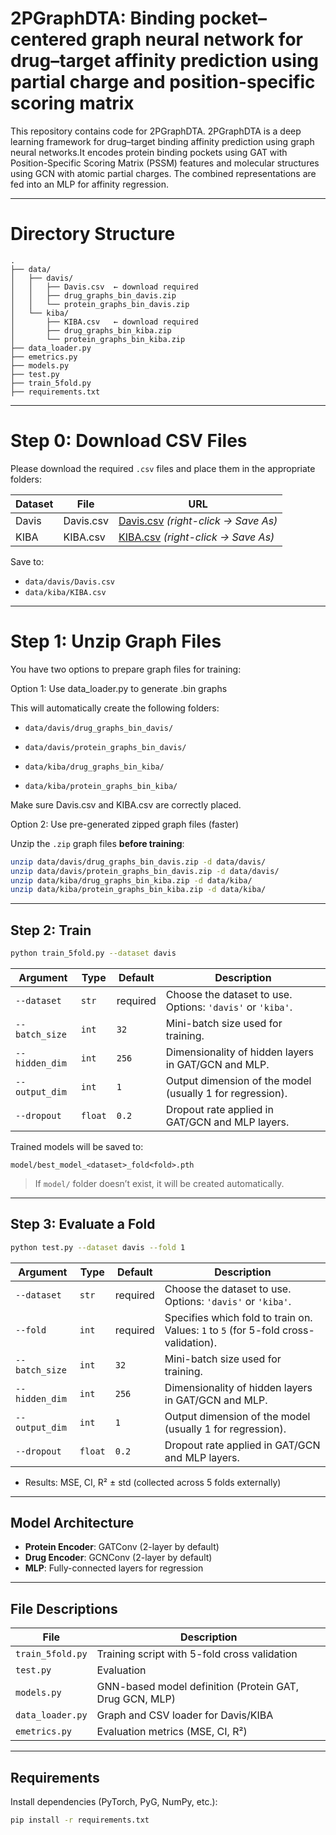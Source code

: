 # 2PGraphDTA: Binding pocket–centered graph neural network for drug–target affinity prediction using partial charge and position-specific scoring matrix

This repository contains code for 2PGraphDTA. 2PGraphDTA is a deep learning framework for drug–target binding affinity prediction using graph neural networks.It encodes protein binding pockets using GAT with Position-Specific Scoring Matrix (PSSM) features and molecular structures using GCN with atomic partial charges. The combined representations are fed into an MLP for affinity regression.

---

# Directory Structure

```
.
├── data/
│   ├── davis/
│   │   ├── Davis.csv  ← download required
│   │   ├── drug_graphs_bin_davis.zip
│   │   └── protein_graphs_bin_davis.zip
│   └── kiba/
│       ├── KIBA.csv   ← download required
│       ├── drug_graphs_bin_kiba.zip
│       └── protein_graphs_bin_kiba.zip
├── data_loader.py
├── emetrics.py
├── models.py
├── test.py
├── train_5fold.py
├── requirements.txt
```

---

# Step 0: Download CSV Files

Please download the required `.csv` files and place them in the appropriate folders:

| Dataset | File         | URL                                                                 |
|---------|--------------|----------------------------------------------------------------------|
| Davis   | Davis.csv    | [Davis.csv](https://github.com/JK-Liu7/AttentionMGT-DTA/blob/main/data/Davis/Davis.csv) *(right-click → Save As)* |
| KIBA    | KIBA.csv     | [KIBA.csv](https://github.com/JK-Liu7/AttentionMGT-DTA/blob/main/data/KIBA/KIBA.csv) *(right-click → Save As)* |

Save to:
- `data/davis/Davis.csv`
- `data/kiba/KIBA.csv`

---

# Step 1: Unzip Graph Files

You have two options to prepare graph files for training:

Option 1: Use data_loader.py to generate .bin graphs

This will automatically create the following folders:

- `data/davis/drug_graphs_bin_davis/`

- `data/davis/protein_graphs_bin_davis/`

- `data/kiba/drug_graphs_bin_kiba/`

- `data/kiba/protein_graphs_bin_kiba/`

Make sure Davis.csv and KIBA.csv are correctly placed.


Option 2: Use pre-generated zipped graph files (faster)

Unzip the `.zip` graph files **before training**:

```bash
unzip data/davis/drug_graphs_bin_davis.zip -d data/davis/
unzip data/davis/protein_graphs_bin_davis.zip -d data/davis/
unzip data/kiba/drug_graphs_bin_kiba.zip -d data/kiba/
unzip data/kiba/protein_graphs_bin_kiba.zip -d data/kiba/
```

---

## Step 2: Train

```bash
python train_5fold.py --dataset davis
```

| Argument       | Type    | Default  | Description                                                                         |
| -------------- | ------- | -------- | ----------------------------------------------------------------------------------- |
| `--dataset`    | `str`   | required | Choose the dataset to use. Options: `'davis'` or `'kiba'`.                          |
| `--batch_size` | `int`   | `32`     | Mini-batch size used for training.                                                  |
| `--hidden_dim` | `int`   | `256`    | Dimensionality of hidden layers in GAT/GCN and MLP.                                 |
| `--output_dim` | `int`   | `1`      | Output dimension of the model (usually 1 for regression).                           |
| `--dropout`    | `float` | `0.2`    | Dropout rate applied in GAT/GCN and MLP layers.                                     |

Trained models will be saved to:
```
model/best_model_<dataset>_fold<fold>.pth
```

> If `model/` folder doesn’t exist, it will be created automatically.

---

## Step 3: Evaluate a Fold

```bash
python test.py --dataset davis --fold 1
```

| Argument       | Type    | Default  | Description                                                                         |
| -------------- | ------- | -------- | ----------------------------------------------------------------------------------- |
| `--dataset`    | `str`   | required | Choose the dataset to use. Options: `'davis'` or `'kiba'`.                          |
| `--fold`       | `int`   | required | Specifies which fold to train on. Values: `1` to `5` (for 5-fold cross-validation). |
| `--batch_size` | `int`   | `32`     | Mini-batch size used for training.                                                  |
| `--hidden_dim` | `int`   | `256`    | Dimensionality of hidden layers in GAT/GCN and MLP.                                 |
| `--output_dim` | `int`   | `1`      | Output dimension of the model (usually 1 for regression).                           |
| `--dropout`    | `float` | `0.2`    | Dropout rate applied in GAT/GCN and MLP layers.                                     |

- Results: MSE, CI, R² ± std (collected across 5 folds externally)

---

## Model Architecture

- **Protein Encoder**: GATConv (2-layer by default)
- **Drug Encoder**: GCNConv (2-layer by default)
- **MLP**: Fully-connected layers for regression

---

## File Descriptions

| File             | Description                                      |
|------------------|--------------------------------------------------|
| `train_5fold.py` | Training script with 5-fold cross validation     |
| `test.py`        | Evaluation                                       |
| `models.py`      | GNN-based model definition (Protein GAT, Drug GCN, MLP) |
| `data_loader.py` | Graph and CSV loader for Davis/KIBA              |
| `emetrics.py`    | Evaluation metrics (MSE, CI, R²)                 |

---

## Requirements

Install dependencies (PyTorch, PyG, NumPy, etc.):

```bash
pip install -r requirements.txt
```
